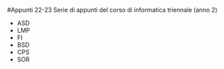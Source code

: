 #Appunti 22-23
Serie di appunti del corso di informatica triennale (anno 2)
* ASD
* LMP
* FI
* BSD
* CPS
* SOR

